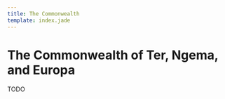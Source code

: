 ```yaml
---
title: The Commonwealth
template: index.jade
---
```


# The Commonwealth of Ter, Ngema, and Europa

TODO